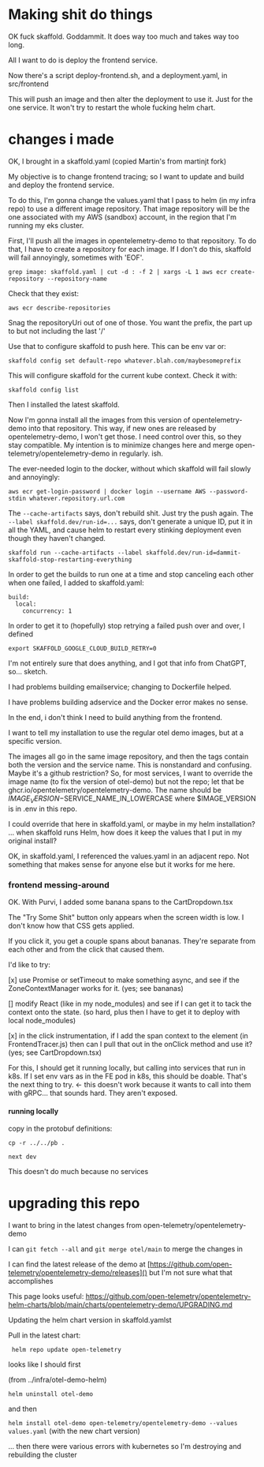 # Making shit do things

OK fuck skaffold. Goddammit. It does way too much and takes way too long.

All I want to do is deploy the frontend service.

Now there's a script deploy-frontend.sh, and a deployment.yaml, in src/frontend

This will push an image and then alter the deployment to use it. Just for the one service. It won't try to restart the whole fucking helm chart.


# changes i made

OK, I brought in a skaffold.yaml (copied Martin's from martinjt fork)

My objective is to change frontend tracing; so I want to update and build and deploy
the frontend service.

To do this, I'm gonna change the values.yaml that I pass to helm (in my infra repo)
to use a different image repository.
That image repository will be the one associated with my AWS (sandbox) account, in the
region that I'm running my eks cluster.

First, I'll push all the images in opentelemetry-demo to that repository.
To do that, I have to create a repository for each image. If I don't do this, skaffold will fail annoyingly, sometimes with 'EOF'.

`grep image: skaffold.yaml | cut -d : -f 2 | xargs -L 1 aws ecr create-repository --repository-name`

Check that they exist:

`aws ecr describe-repositories`

Snag the repositoryUri out of one of those. You want the prefix, the part up to but not including the last '/'

Use that to configure skaffold to push here. This can be env var or:

`skaffold config set default-repo whatever.blah.com/maybesomeprefix`

This will configure skaffold for the current kube context. Check it with:

`skaffold config list`

Then I installed the latest skaffold.

Now I'm gonna install all the images from this version of opentelemetry-demo into that repository.
This way, if new ones are released by opentelemetry-demo, I won't get those. I need control
over this, so they stay compatible.
My intention is to minimize changes here and merge open-telemetry/opentelemetry-demo in regularly. ish.

The ever-needed login to the docker, without which skaffold will fail slowly and annoyingly:

`aws ecr get-login-password | docker login --username AWS --password-stdin whatever.repository.url.com`

The `--cache-artifacts` says, don't rebuild shit. Just try the push again.
The `--label skaffold.dev/run-id=...` says, don't generate a unique ID, put it in all the YAML, and cause helm to
restart every stinking deployment even though they haven't changed.

`skaffold run --cache-artifacts --label skaffold.dev/run-id=dammit-skaffold-stop-restarting-everything`

In order to get the builds to run one at a time and stop canceling each other when one failed,
I added to skaffold.yaml:

```
build:
  local:
    concurrency: 1
```

In order to get it to (hopefully) stop retrying a failed push over and over, I defined

`export SKAFFOLD_GOOGLE_CLOUD_BUILD_RETRY=0`

I'm not entirely sure that does anything, and I got that info from ChatGPT, so... sketch.

I had problems building emailservice; changing to Dockerfile helped.

I have problems building adservice and the Docker error makes no sense.

In the end, i don't think I need to build anything from the frontend.

I want to tell my installation to use the regular otel demo images, but at a specific version.

The images all go in the same image repository, and then the tags contain both the version and the service name. This is nonstandard and confusing. Maybe it's a github restriction? So, for most services, I want to override the image name (to fix the version of otel-demo) but not the repo; let that be ghcr.io/opentelemetry/opentelemetry-demo. The name should be $IMAGE_VERSION-$SERVICE_NAME_IN_LOWERCASE where $IMAGE_VERSION is in .env in this repo.

I could override that here in skaffold.yaml, or maybe in my helm installation? ... when skaffold runs Helm, how does it keep the values that I put in my original install?

OK, in skaffold.yaml, I referenced the values.yaml in an adjacent repo.
Not something that makes sense for anyone else but it works for me here.

### frontend messing-around

OK. With Purvi, I added some banana spans to the CartDropdown.tsx

The "Try Some Shit" button only appears when the screen width is low. I don't know how that CSS gets applied.

If you click it, you get a couple spans about bananas. They're separate from each other and from the click that caused them.

I'd like to try:

[x] use Promise or setTimeout to make something async, and see if the ZoneContextManager works for it. (yes; see bananas)

[] modify React (like in my node_modules) and see if I can get it to tack the context onto the state. (so hard, plus then I have to get it to deploy with local node_modules)

[x] in the click instrumentation, if I add the span context to the element (in FrontendTracer.js) then can I pull that out in the onClick method and use it? (yes; see CartDropdown.tsx)

For this, I should get it running locally, but calling into services that run in k8s. If I set env vars as in the FE pod in k8s, this should be doable. That's
the next thing to try. <- this doesn't work because it wants to call into them with gRPC... that sounds hard. They aren't exposed.

#### running locally

copy in the protobuf definitions:

`cp -r ../../pb .`

`next dev`

This doesn't do much because no services


# upgrading this repo

I want to bring in the latest changes from open-telemetry/opentelemetry-demo

I can `git fetch --all` and `git merge otel/main` to merge the changes in

I can find the latest release of the demo at [https://github.com/open-telemetry/opentelemetry-demo/releases]()
but I'm not sure what that accomplishes

This page looks useful: https://github.com/open-telemetry/opentelemetry-helm-charts/blob/main/charts/opentelemetry-demo/UPGRADING.md

Updating the helm chart version in skaffold.yamlst


Pull in the latest chart:

` helm repo update open-telemetry`

looks like I should first

(from ../infra/otel-demo-helm)

`helm uninstall otel-demo`

and then 

`helm install otel-demo open-telemetry/opentelemetry-demo --values values.yaml` (with the new chart version)

... then there were various errors with kubernetes so I'm destroying and rebuilding the cluster

